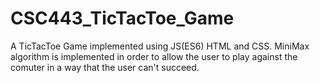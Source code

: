 # CSC443_TicTacToe_Game

A TicTacToe Game implemented using JS(ES6) HTML and CSS. 
MiniMax algorithm is implemented in order to allow the user to play against the comuter in a way that the user can't succeed.
